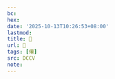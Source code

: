 ```yaml
---
bc:
hex:
date: '2025-10-13T10:26:53+08:00'
lastmod:
title: 􂦙
url: 􂦙
tags: [僊]
src: DCCV
note:
---
```

